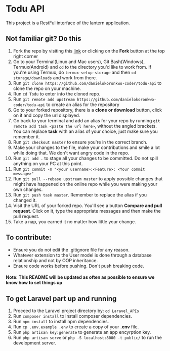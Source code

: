 # Todu API
This project is a RestFul interface of the lantern application.


## Not familiar git? Do this

1. Fork the repo by visiting this [link](https://github.com/danielokoronkwo-coder/todu-api/fork) or clicking on the **Fork** button at the top right corner
2. Go to your Terminal(Linux and Mac users), Git Bash(Windows), Termux(Android) and `cd` to the directory you'd like to work from. If you're using Termux, do `termux-setup-storage` and then `cd storage/downloads` and work from there.
3. Run `git clone https://github.com/danielokoronkwo-coder/todu-api` to clone the repo on your machine.
4. Run `cd Todu` to enter into the cloned repo.
5. Run `git remote add upstream https://github.com/danielokoronkwo-coder/todu-api` to create an alias for the repository
6. Go to your forked repository, there is a **clone or download** button, click on it and copy the url displayed.
7. Go back to your terminal and add an alias for your repo by running `git remote add task <paste the url here>`, without the angled brackets. You can replace **task** with an alias of your choice, just make sure you remember it.
8. Run `git checkout master` to ensure you're in the correct branch.
9. Make your changes to the file, make your contributions and smile a lot while doing that. We don't want angry code in the repo.
10. Run `git add .` to stage all your changes to be committed. Do not spill anything on your PC at this point.
11. Run `git commit -m "<your username>:<Feature>: <Your commit message>"`
12. Run `git pull --rebase upstream master` to apply possible changes that might have happened on the online repo while you were making your own changes.
13. Run `git push task master`. Remember to replace the alias if you changed it.
14. Visit the URL of your forked repo. You'll see a button **Compare and pull request**. Click on it, type the appropriate messages and then make the pull request.
15. Take a nap, you earned it no matter how little your change.

## To contribute:

* Ensure you do not edit the .gitignore file for any reason. 
* Whatever extension to the User model is done through a database relationship and not by OOP inheritance.
* Ensure code works before pushing. Don't push breaking code.


#### Note: This README will be updated as often as possible to ensure we know how to set things up


## To get Laravel part up and running
1. Proceed to the Laravel project directory by: `cd Laravel_APIs`
2. Run `composer install` to install composer dependencies.
3. Run `npm install` to install npm dependencies.
4. Run `cp .env.example .env` to create a copy of your **.env** file.
5. Run `php artisan key:generate` to generate an app encyrption key.
6. Run `php artisan serve` or `php -S localhost:8000 -t public/` to run the development server.
